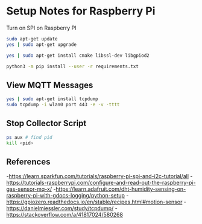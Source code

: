 # Setup Notes for Raspberry Pi

Turn on SPI on Raspberry PI

```bash
sudo apt-get update
yes | sudo apt-get upgrade

yes | sudo apt-get install cmake libssl-dev libgpiod2

python3 -m pip install --user -r requirements.txt
```

## View MQTT Messages

```bash
yes | sudo apt-get install tcpdump
sudo tcpdump -i wlan0 port 443 -e -v -tttt
```

## Stop Collector Script

```bash
ps aux # find pid
kill <pid>
```

## References
-<https://learn.sparkfun.com/tutorials/raspberry-pi-spi-and-i2c-tutorial/all>
-<https://tutorials-raspberrypi.com/configure-and-read-out-the-raspberry-pi-gas-sensor-mq-x/>
-<https://learn.adafruit.com/dht-humidity-sensing-on-raspberry-pi-with-gdocs-logging/python-setup>
-<https://gpiozero.readthedocs.io/en/stable/recipes.html#motion-sensor>
-<https://danielmiessler.com/study/tcpdump/>
-<https://stackoverflow.com/a/41817024/580268>

